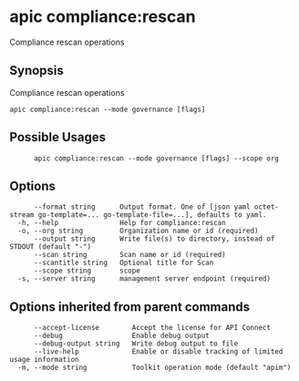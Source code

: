 # apic compliance:rescan

Compliance rescan operations

## Synopsis

Compliance rescan operations

```
apic compliance:rescan --mode governance [flags]
```

## Possible Usages

```
      apic compliance:rescan --mode governance [flags] --scope org
```

## Options

```
      --format string      Output format. One of [json yaml octet-stream go-template=... go-template-file=...], defaults to yaml.
  -h, --help               Help for compliance:rescan
  -o, --org string         Organization name or id (required)
      --output string      Write file(s) to directory, instead of STDOUT (default "-")
      --scan string        Scan name or id (required)
      --scantitle string   Optional title for Scan
      --scope string       scope
  -s, --server string      management server endpoint (required)
```

## Options inherited from parent commands

```
      --accept-license        Accept the license for API Connect
      --debug                 Enable debug output
      --debug-output string   Write debug output to file
      --live-help             Enable or disable tracking of limited usage information
  -m, --mode string           Toolkit operation mode (default "apim")
```
